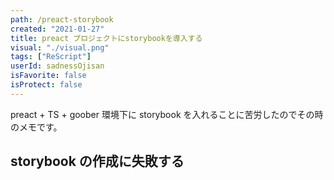 ```yaml
---
path: /preact-storybook
created: "2021-01-27"
title: preact プロジェクトにstorybookを導入する
visual: "./visual.png"
tags: ["ReScript"]
userId: sadnessOjisan
isFavorite: false
isProtect: false
---
```


preact + TS + goober 環境下に storybook を入れることに苦労したのでその時のメモです。

## storybook の作成に失敗する
